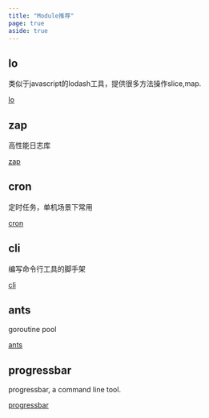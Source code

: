 ```yaml
---
title: "Module推荐"
page: true
aside: true
---
```


## lo
类似于javascript的lodash工具，提供很多方法操作slice,map.

[lo](https://github.com/samber/lo)

## zap
高性能日志库

[zap](https://github.com/uber-go/zap)

## cron
定时任务，单机场景下常用

[cron](https://github.com/robfig/cron)

## cli 
编写命令行工具的脚手架

[cli](https://cli.urfave.org/v2/examples/flags/)

## ants 
goroutine pool 

[ants](https://pkg.go.dev/github.com/panjf2000/ants/v2#example-MultiPool)

## progressbar
progressbar, a command line tool.

[progressbar](https://pkg.go.dev/github.com/schollz/progressbar/v2)